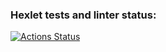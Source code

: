 ### Hexlet tests and linter status:
[![Actions Status](https://github.com/wloodheart/java-project-61/actions/workflows/hexlet-check.yml/badge.svg)](https://github.com/wloodheart/java-project-61/actions)